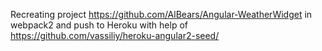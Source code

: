 Recreating project https://github.com/AlBears/Angular-WeatherWidget in webpack2 and push to Heroku with help of https://github.com/vassiliy/heroku-angular2-seed/
